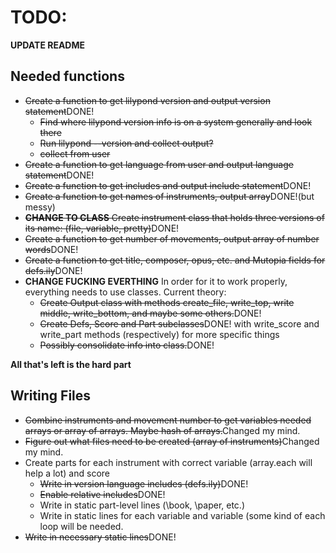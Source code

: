 # TODO:

__UPDATE README__

## Needed functions
* ~~Create a function to get lilypond version and output version statement~~DONE!
    * ~~Find where lilypond version info is on a system generally and look there~~
    * ~~Run lilypond --version and collect output?~~
    * ~~collect from user~~ 
* ~~Create a function to get language from user and output language
  statement~~DONE!
* ~~Create a function to get includes and output include statement~~DONE!
* ~~Create a function to get names of instruments, output array~~DONE!(but
  messy)
* ~~__CHANGE TO CLASS__ Create instrument class that holds three versions of its name: (file, variable, pretty)~~DONE!
* ~~Create a function to get number of movements, output array of number
  words~~DONE!
* ~~Create a function to get title, composer, opus, etc. and Mutopia fields for defs.ily~~DONE!
* __CHANGE FUCKING EVERTHING__ In order for it to work properly, everything
  needs to use classes. Current theory:
    * ~~Create Output class with methods create_file, write_top, write middle, write_bottom, and maybe
      some others.~~DONE!
    * ~~Create Defs, Score and Part subclasses~~DONE! with write_score and write_part methods
      (respectively) for more specific things
    * ~~Possibly consolidate info into class.~~DONE!

__All that's left is the hard part__

## Writing Files
* ~~Combine instruments and movement number to get variables needed arrays or
  array of arrays. Maybe hash of arrays.~~Changed my mind.
* ~~Figure out what files need to be created (array of instruments)~~Changed
  my mind.
* Create parts for each instrument with correct variable (array.each will help
  a lot) and score
    * ~~Write in version language includes (defs.ily)~~DONE!
    * ~~Enable relative includes~~DONE!
    * Write in static part-level lines (\book, \paper, etc.)
    * Write in static lines for each variable and variable (some kind of each
    loop will be needed.
* ~~Write in necessary static lines~~DONE!

